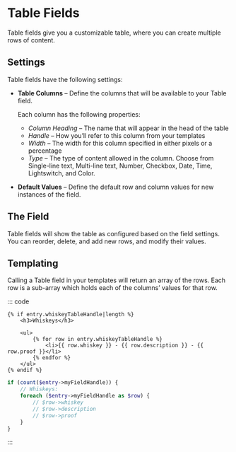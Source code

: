 # Table Fields

Table fields give you a customizable table, where you can create multiple rows of content.

## Settings

Table fields have the following settings:

- **Table Columns** – Define the columns that will be available to your Table field.

    Each column has the following properties:

    - *Column Heading* – The name that will appear in the head of the table
    - *Handle* – How you’ll refer to this column from your templates
    - *Width* – The width for this column specified in either pixels or a percentage
    - *Type* – The type of content allowed in the column. Choose from Single-line text, Multi-line text, Number, Checkbox, Date, Time, Lightswitch, and Color.

- **Default Values** – Define the default row and column values for new instances of the field.

## The Field

Table fields will show the table as configured based on the field settings. You can reorder, delete, and add new rows, and modify their values.

## Templating

Calling a Table field in your templates will return an array of the rows. Each row is a sub-array which holds each of the columns’ values for that row.

::: code
```twig
{% if entry.whiskeyTableHandle|length %}
    <h3>Whiskeys</h3>

    <ul>
        {% for row in entry.whiskeyTableHandle %}
            <li>{{ row.whiskey }} - {{ row.description }} - {{ row.proof }}</li>
        {% endfor %}
    </ul>
{% endif %}
```
```php
if (count($entry->myFieldHandle)) {
    // Whiskeys:
    foreach ($entry->myFieldHandle as $row) {
        // $row->whiskey
        // $row->description
        // $row->proof
    }
}
```
:::
